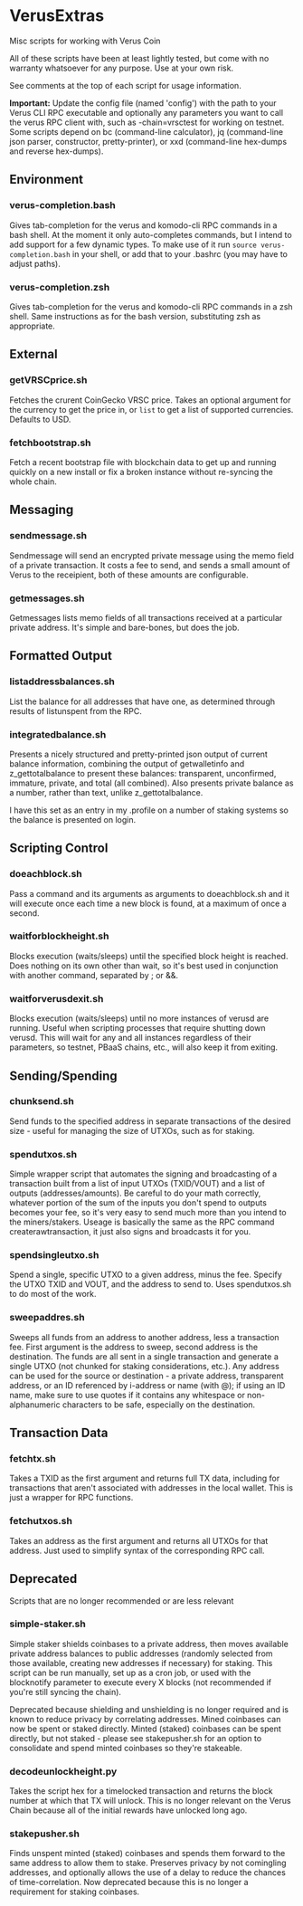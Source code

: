 # VerusExtras
Misc scripts for working with Verus Coin

All of these scripts have been at least lightly tested, but come with no warranty whatsoever for any purpose. Use at your own risk.

See comments at the top of each script for usage information.

**Important:** Update the config file (named 'config') with the path to your Verus CLI RPC executable and optionally any parameters you want to call the verus RPC client with, such as -chain=vrsctest for working on testnet. Some scripts depend on bc (command-line calculator), jq (command-line json parser, constructor, pretty-printer), or xxd (command-line hex-dumps and reverse hex-dumps).

## Environment

### verus-completion.bash
Gives tab-completion for the verus and komodo-cli RPC commands in a bash shell. At the moment it only auto-completes commands, but I intend to add support for a few dynamic types. To make use of it run `source verus-completion.bash` in your shell, or add that to your .bashrc (you may have to adjust paths).

### verus-completion.zsh
Gives tab-completion for the verus and komodo-cli RPC commands in a zsh shell. Same instructions as for the bash version, substituting zsh as appropriate.

## External

### getVRSCprice.sh
Fetches the crurent CoinGecko VRSC price. Takes an optional argument for the currency to get the price in, or `list` to get a list of supported currencies. Defaults to USD.

### fetchbootstrap.sh
Fetch a recent bootstrap file with blockchain data to get up and running quickly on a new install or fix a broken instance without re-syncing the whole chain.

## Messaging

### sendmessage.sh
Sendmessage will send an encrypted private message using the memo field of a private transaction. It costs a fee to send, and sends a small amount of Verus to the receipient, both of these amounts are configurable.

### getmessages.sh
Getmessages lists memo fields of all transactions received at a particular private address. It's simple and bare-bones, but does the job.

## Formatted Output

### listaddressbalances.sh
List the balance for all addresses that have one, as determined through results of listunspent from the RPC.

### integratedbalance.sh
Presents a nicely structured and pretty-printed json output of current balance information, combining the output of getwalletinfo and z_gettotalbalance to present these balances: transparent, unconfirmed, immature, private, and total (all combined). Also presents private balance as a number, rather than text, unlike z_gettotalbalance.

I have this set as an entry in my .profile on a number of staking systems so the balance is presented on login.

## Scripting Control

### doeachblock.sh
Pass a command and its arguments as arguments to doeachblock.sh and it will execute once each time a new block is found, at a maximum of once a second.

### waitforblockheight.sh
Blocks execution (waits/sleeps) until the specified block height is reached. Does nothing on its own other than wait, so it's best used in conjunction with another command, separated by ; or &&.

### waitforverusdexit.sh
Blocks execution (waits/sleeps) until no more instances of verusd are running. Useful when scripting processes that require shutting down verusd. This will wait for any and all instances regardless of their parameters, so testnet, PBaaS chains, etc., will also keep it from exiting.

## Sending/Spending

### chunksend.sh
Send funds to the specified address in separate transactions of the desired size - useful for managing the size of UTXOs, such as for staking.

### spendutxos.sh
Simple wrapper script that automates the signing and broadcasting of a transaction built from a list of input UTXOs (TXID/VOUT) and a list of outputs (addresses/amounts). Be careful to do your math correctly, whatever portion of the sum of the inputs you don't spend to outputs becomes your fee, so it's very easy to send much more than you intend to the miners/stakers. Useage is basically the same as the RPC command createrawtransaction, it just also signs and broadcasts it for you.

### spendsingleutxo.sh
Spend a single, specific UTXO to a given address, minus the fee. Specify the UTXO TXID and VOUT, and the address to send to. Uses spendutxos.sh to do most of the work.

### sweepaddres.sh
Sweeps all funds from an address to another address, less a transaction fee. First argument is the address to sweep, second address is the destination. The funds are all sent in a single transaction and generate a single UTXO (not chunked for staking considerations, etc.). Any address can be used for the source or destination - a private address, transparent address, or an ID referenced by i-address or name (with @); if using an ID name, make sure to use quotes if it contains any whitespace or non-alphanumeric characters to be safe, especially on the destination.

## Transaction Data

### fetchtx.sh
Takes a TXID as the first argument and returns full TX data, including for transactions that aren't associated with addresses in the local wallet. This is just a wrapper for RPC functions.

### fetchutxos.sh
Takes an address as the first argument and returns all UTXOs for that address. Just used to simplify syntax of the corresponding RPC call.

## Deprecated
Scripts that are no longer recommended or are less relevant
### simple-staker.sh
Simple staker shields coinbases to a private address, then moves available private address balances to public addresses (randomly selected from those available, creating new addresses if necessary) for staking. This script can be run manually, set up as a cron job, or used with the blocknotify parameter to execute every X blocks (not recommended if you're still syncing the chain).

Deprecated because shielding and unshielding is no longer required and is known to reduce privacy by correlating addresses. Mined coinbases can now be spent or staked directly. Minted (staked) coinbases can be spent directly, but not staked - please see stakepusher.sh for an option to consolidate and spend minted coinbases so they're stakeable.

### decodeunlockheight.py
Takes the script hex for a timelocked transaction and returns the block number at which that TX will unlock. This is no longer relevant on the Verus Chain because all of the initial rewards have unlocked long ago.

### stakepusher.sh
Finds unspent minted (staked) coinbases and spends them forward to the same address to allow them to stake. Preserves privacy by not comingling addresses, and optionally allows the use of a delay to reduce the chances of time-correlation. Now deprecated because this is no longer a requirement for staking coinbases.
